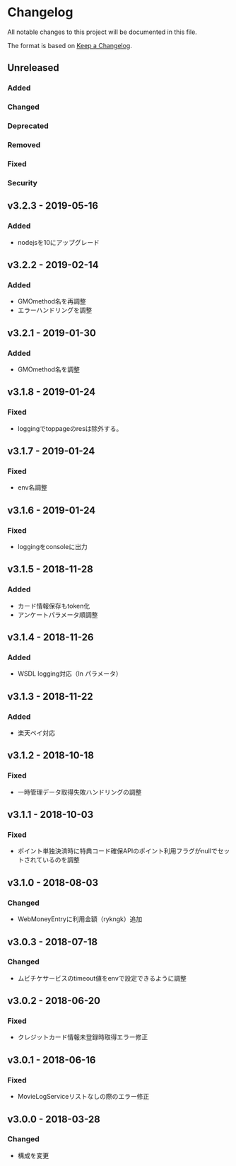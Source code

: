 # Changelog
All notable changes to this project will be documented in this file.

The format is based on [Keep a Changelog](http://keepachangelog.com/).

## Unreleased
### Added

### Changed

### Deprecated

### Removed

### Fixed

### Security

## v3.2.3 - 2019-05-16
### Added
 - nodejsを10にアップグレード

## v3.2.2 - 2019-02-14
### Added
 - GMOmethod名を再調整
 - エラーハンドリングを調整

## v3.2.1 - 2019-01-30
### Added
 - GMOmethod名を調整

## v3.1.8 - 2019-01-24
### Fixed
 - loggingでtoppageのresは除外する。

## v3.1.7 - 2019-01-24
### Fixed
 - env名調整

## v3.1.6 - 2019-01-24
### Fixed
 - loggingをconsoleに出力

## v3.1.5 - 2018-11-28
### Added
 - カード情報保存もtoken化
 - アンケートパラメータ順調整

## v3.1.4 - 2018-11-26
### Added
 - WSDL logging対応（In パラメータ）

## v3.1.3 - 2018-11-22
### Added
 - 楽天ペイ対応

## v3.1.2 - 2018-10-18
### Fixed
 - 一時管理データ取得失敗ハンドリングの調整

## v3.1.1 - 2018-10-03
### Fixed
 - ポイント単独決済時に特典コード確保APIのポイント利用フラグがnullでセットされているのを調整

## v3.1.0 - 2018-08-03
### Changed
 - WebMoneyEntryに利用金額（rykngk）追加

## v3.0.3 - 2018-07-18
### Changed
 - ムビチケサービスのtimeout値をenvで設定できるように調整

## v3.0.2 - 2018-06-20
### Fixed
 - クレジットカード情報未登録時取得エラー修正

## v3.0.1 - 2018-06-16
### Fixed
 - MovieLogServiceリストなしの際のエラー修正

## v3.0.0 - 2018-03-28
### Changed
 - 構成を変更